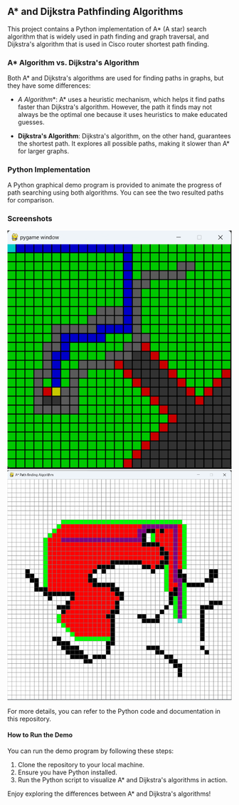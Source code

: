 ## A* and Dijkstra Pathfinding Algorithms

This project contains a Python implementation of A* (A star) search algorithm that is widely used in path finding and graph traversal, and Dijkstra's algorithm that is used in Cisco router shortest path finding.

### A* Algorithm vs. Dijkstra's Algorithm

Both A* and Dijkstra's algorithms are used for finding paths in graphs, but they have some differences:

- **A* Algorithm**: A* uses a heuristic mechanism, which helps it find paths faster than Dijkstra's algorithm. However, the path it finds may not always be the optimal one because it uses heuristics to make educated guesses.

- **Dijkstra's Algorithm**: Dijkstra's algorithm, on the other hand, guarantees the shortest path. It explores all possible paths, making it slower than A* for larger graphs.

### Python Implementation

A Python graphical demo program is provided to animate the progress of path searching using both algorithms. You can see the two resulted paths for comparison.

### Screenshots

![Dijkstras Algorithm](/images/dijkstras.png)
![A* Algorithm](/images/Astar.png)


For more details, you can refer to the Python code and documentation in this repository.

#### How to Run the Demo

You can run the demo program by following these steps:

1. Clone the repository to your local machine.
2. Ensure you have Python installed.
3. Run the Python script to visualize A* and Dijkstra's algorithms in action.

Enjoy exploring the differences between A* and Dijkstra's algorithms!

